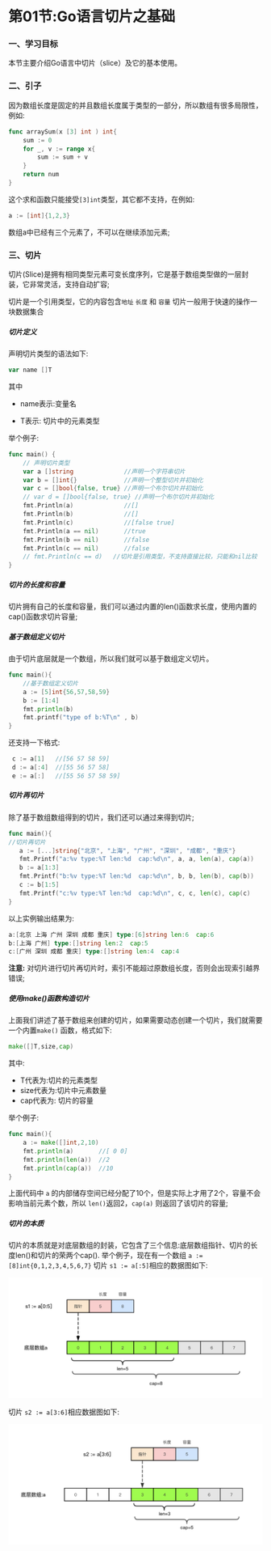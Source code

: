 # 第01节:Go语言切片之基础

### 一、学习目标

本节主要介绍Go语言中切片（slice）及它的基本使用。

### 二、引子

因为数组长度是固定的并且数组长度属于类型的一部分，所以数组有很多局限性，例如:

```go
func arraySum(x [3] int ) int{
    sum := 0
    for _, v := range x{
        sum := sum + v
    }
    return num
}
```

这个求和函数只能接受`[3]int`类型，其它都不支持，在例如:

```go
a := [int]{1,2,3}
```

数组a中已经有三个元素了，不可以在继续添加元素;

### 三、切片

切片(Slice)是拥有相同类型元素可变长度序列，它是基于数组类型做的一层封装，它非常灵活，支持自动扩容;

切片是一个引用类型，它的内容包含`地址` `长度` 和 `容量` 切片一般用于快速的操作一块数据集合

##### 切片定义

声明切片类型的语法如下:

```go
var name []T
```

其中

* name表示:变量名

* T表示: 切片中的元素类型

举个例子:

```go
func main() {
	// 声明切片类型
	var a []string              //声明一个字符串切片
	var b = []int{}             //声明一个整型切片并初始化
	var c = []bool{false, true} //声明一个布尔切片并初始化
	// var d = []bool{false, true} //声明一个布尔切片并初始化
	fmt.Println(a)              //[]
	fmt.Println(b)              //[]
	fmt.Println(c)              //[false true]
	fmt.Println(a == nil)       //true
	fmt.Println(b == nil)       //false
	fmt.Println(c == nil)       //false
	// fmt.Println(c == d)   //切片是引用类型，不支持直接比较，只能和nil比较
}
```

##### 切片的长度和容量

切片拥有自己的长度和容量，我们可以通过内置的len()函数求长度，使用内置的cap()函数求切片容量;

##### 基于数组定义切片

由于切片底层就是一个数组，所以我们就可以基于数组定义切片。

```go
func main(){
    //基于数组定义切片
    a := [5]int{56,57,58,59}
    b := [1:4]
    fmt.println(b)
    fmt.printf("type of b:%T\n" , b) 
}
```

还支持一下格式:

```go
 c := a[1]   //[56 57 58 59]
 d := a[:4]  //[55 56 57 58]
 e := a[:]   //[55 56 57 58 59]
```

##### 切片再切片

除了基于数组数组得到的切片，我们还可以通过来得到切片;

```go
func main(){
//切片再切片
   a := [...]string{"北京", "上海", "广州", "深圳", "成都", "重庆"}
   fmt.Printf("a:%v type:%T len:%d  cap:%d\n", a, a, len(a), cap(a))
   b := a[1:3]
   fmt.Printf("b:%v type:%T len:%d  cap:%d\n", b, b, len(b), cap(b))
   c := b[1:5]
   fmt.Printf("c:%v type:%T len:%d  cap:%d\n", c, c, len(c), cap(c)
}
```

以上实例输出结果为:

```go
a:[北京 上海 广州 深圳 成都 重庆] type:[6]string len:6  cap:6
b:[上海 广州] type:[]string len:2  cap:5
c:[广州 深圳 成都 重庆] type:[]string len:4  cap:4
```

**注意:** 对切片进行切片再切片时，索引不能超过原数组长度，否则会出现索引越界错误;

##### 使用make()函数构造切片

上面我们讲述了基于数组来创建的切片，如果需要动态创建一个切片，我们就需要一个内置`make()` 函数，格式如下:

```go
make([]T,size,cap)
```

其中:

* T代表为:切片的元素类型
* size代表为:切片中元素数量
* cap代表为: 切片的容量

举个例子:

```go
func main(){
    a := make([]int,2,10)
    fmt.println(a)       //[ 0 0]
    fmt.println(len(a))  //2
    fmt.println(cap(a))  //10
}
```

上面代码中 `a` 的内部储存空间已经分配了10个，但是实际上才用了2个，容量不会影响当前元素个数，所以 `len()`返回2，`cap(a)` 则返回了该切片的容量;

##### 切片的本质

切片的本质就是对底层数组的封装，它包含了三个信息:底层数组指针、切片的长度len()和切片的荣两个cap().
举个例子，现在有一个数组 `a := [8]int{0,1,2,3,4,5,6,7}` 切片 `s1 := a[:5]`相应的数据图如下:

![images](../images/0401_slice.png)

切片 `s2 := a[3:6]`相应数据图如下:

![images](../images/0401_slices.png)

